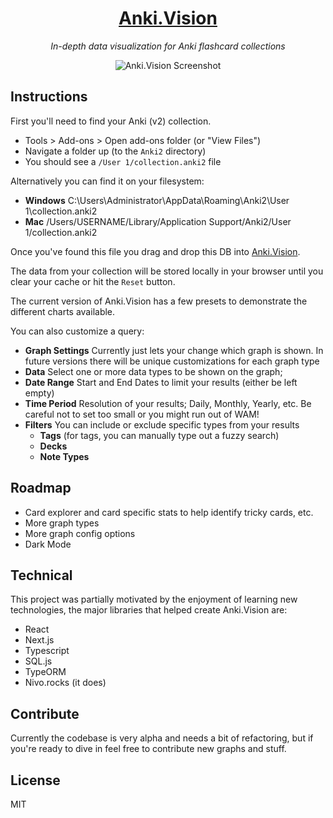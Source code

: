 <div align="center">

# [Anki.Vision](https://anki.vision)

_In-depth data visualization for Anki flashcard collections_

![Anki.Vision Screenshot](https://github.com/hitchcott/anki-vision/blob/master/screenshot.png?raw=true)

</div>

## Instructions

First you'll need to find your Anki (v2) collection.

- Tools > Add-ons > Open add-ons folder (or "View Files")
- Navigate a folder up (to the `Anki2` directory)
- You should see a `/User 1/collection.anki2` file

Alternatively you can find it on your filesystem:

- **Windows** C:\Users\Administrator\AppData\Roaming\Anki2\User 1\collection.anki2
- **Mac** /Users/USERNAME/Library/Application Support/Anki2/User 1/collection.anki2

Once you've found this file you drag and drop this DB into [Anki.Vision](https://anki.vision).

The data from your collection will be stored locally in your browser until you clear your cache or hit the `Reset` button.

The current version of Anki.Vision has a few presets to demonstrate the different charts available.

You can also customize a query:

- **Graph Settings** Currently just lets your change which graph is shown. In future versions there will be unique customizations for each graph type
- **Data** Select one or more data types to be shown on the graph;
- **Date Range** Start and End Dates to limit your results (either be left empty)
- **Time Period** Resolution of your results; Daily, Monthly, Yearly, etc. Be careful not to set too small or you might run out of WAM!
- **Filters** You can include or exclude specific types from your results
  - **Tags** (for tags, you can manually type out a fuzzy search)
  - **Decks**
  - **Note Types**

## Roadmap

- Card explorer and card specific stats to help identify tricky cards, etc.
- More graph types
- More graph config options
- Dark Mode

## Technical

This project was partially motivated by the enjoyment of learning new technologies, the major libraries that helped create Anki.Vision are:

- React
- Next.js
- Typescript
- SQL.js
- TypeORM
- Nivo.rocks (it does)

## Contribute

Currently the codebase is very alpha and needs a bit of refactoring, but if you're ready to dive in feel free to contribute new graphs and stuff.

## License

MIT
